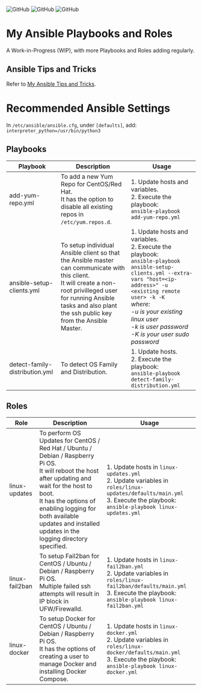 ![GitHub](https://img.shields.io/github/license/d3athkai/MOTD-Login-Banner-for-Linux?style=plastic) ![GitHub](https://img.shields.io/badge/Python-2.7+-green?style=plastic) ![GitHub](https://img.shields.io/badge/Ansible-2.9+-blue?style=plastic)

# My Ansible Playbooks and Roles
A Work-in-Progress (WIP), with more Playbooks and Roles adding regularly.  
  
## Ansible Tips and Tricks
Refer to [My Ansible Tips and Tricks](https://gist.github.com/d3athkai/3b1c6becc41d79f45332f238791ceb3d).  
  
# Recommended Ansible Settings
In `/etc/ansible/ansible.cfg`, under `[defaults]`, add:  
`interpreter_python=/usr/bin/python3`
  
## Playbooks
| Playbook  | Description  | Usage  |
| ------------- | ------------- | ------------- |
| add-yum-repo.yml  | To add a new Yum Repo for CentOS/Red Hat.<br>It has the option to disable all existing repos in `/etc/yum.repos.d`.  | 1. Update hosts and variables.<br>2. Execute the playbook:<br>`ansible-playbook add-yum-repo.yml`  |
| ansible-setup-clients.yml  | To setup individual Ansible client so that the Ansible master can communicate with this client.<br>It will create a non-root privilleged user for running Ansible tasks and also plant the ssh public key from the Ansible Master.  | 1. Update hosts and variables.<br>2. Execute the playbook:<br>`ansible-playbook ansible-setup-clients.yml --extra-vars "host=<ip-address>" -u <existing remote user> -k -K`<br>*where:<br>-u is your existing linux user<br>-k is user password<br>-K is your user sudo password*  |
| detect-family-distribution.yml  | To detect OS Family and Distribution.  | 1. Update hosts.<br>2. Execute the playbook:<br>`ansible-playbook detect-family-distribution.yml`  |
  
## Roles
| Role  | Description  | Usage  |
| ------------- | ------------- | ------------- |
| linux-updates  | To perform OS Updates for CentOS / Red Hat / Ubuntu / Debian / Raspberry Pi OS.<br>It will reboot the host after updating and wait for the host to boot.<br>It has the options of enabling logging for both available updates and installed updates in the logging directory specified.  | 1. Update hosts in `linux-updates.yml`<br>2. Update variables in `roles/linux-updates/defaults/main.yml`<br>3. Execute the playbook:<br>`ansible-playbook linux-updates.yml`  |
| linux-fail2ban  | To setup Fail2ban for CentOS / Ubuntu / Debian / Raspberry Pi OS.<br>Multiple failed ssh attempts will result in IP block in UFW/Firewalld.  | 1. Update hosts in `linux-fail2ban.yml`<br>2. Update variables in `roles/linux-fail2ban/defaults/main.yml`<br>3. Execute the playbook:<br>`ansible-playbook linux-fail2ban.yml`  |
| linux-docker  | To setup Docker for CentOS / Ubuntu / Debian / Raspberry Pi OS.<br>It has the options of creating a user to manage Docker and installing Docker Compose.  | 1. Update hosts in `linux-docker.yml`<br>2. Update variables in `roles/linux-docker/defaults/main.yml`<br>3. Execute the playbook:<br>`ansible-playbook linux-docker.yml`  |
  
